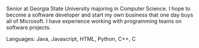 Senior at Georgia State University majoring in Computer Science. I hope to become a software developer and start my own business that one day buys all of Microsoft. I have experience working with programming teams on software projects. 

Languages:
Java, Javascript, HTML, Python, C++, C
